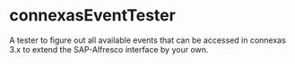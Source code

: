 # connexasEventTester
A tester to figure out all available events that can be accessed in connexas 3.x to extend the SAP-Alfresco interface by your own.
